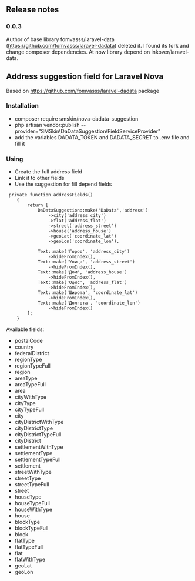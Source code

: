 ## Release notes
### 0.0.3
Author of base library fomvasss/laravel-data (https://github.com/fomvasss/laravel-dadata) deleted it. I found its fork and change composer dependencies. At now library depend on inkover/laravel-data.


## Address suggestion field for Laravel Nova
Based on https://github.com/fomvasss/laravel-dadata package

### Installation
- composer require smskin/nova-dadata-suggestion
- php artisan vendor:publish --provider="SMSkin\DaDataSuggestion\FieldServiceProvider"
- add the variables DADATA_TOKEN and DADATA_SECRET to .env file and fill it

### Using
- Create the full address field
- Link it to other fields
- Use the suggestion for fill depend fields

```
 private function addressFields()
    {
        return [
            DaDataSuggestion::make('DaData','address')
                ->city('address_city')
                ->flat('address_flat')
                ->street('address_street')
                ->house('address_house')
                ->geoLat('coordinate_lat')
                ->geoLon('coordinate_lon'),

            Text::make('Город', 'address_city')
                ->hideFromIndex(),
            Text::make('Улица', 'address_street')
                ->hideFromIndex(),
            Text::make('Дом', 'address_house')
                ->hideFromIndex(),
            Text::make('Офис', 'address_flat')
                ->hideFromIndex(),
            Text::make('Широта', 'coordinate_lat')
                ->hideFromIndex(),
            Text::make('Долгота', 'coordinate_lon')
                ->hideFromIndex()
        ];
    }
```

Available fields:
- postalCode
- country
- federalDistrict
- regionType
- regionTypeFull
- region
- areaType
- areaTypeFull
- area
- cityWithType
- cityType
- cityTypeFull
- city
- cityDistrictWithType
- cityDistrictType
- cityDistrictTypeFull
- cityDistrict
- settlementWithType
- settlementType
- settlementTypeFull
- settlement
- streetWithType
- streetType
- streetTypeFull
- street
- houseType
- houseTypeFull
- houseWithType
- house
- blockType
- blockTypeFull
- block
- flatType
- flatTypeFull
- flat
- flatWithType
- geoLat
- geoLon
